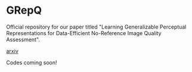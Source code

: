 # GRepQ
Official repository for our paper titled "Learning Generalizable Perceptual Representations for Data-Efficient No-Reference Image Quality Assessment".

[arxiv](http://arxiv.org/abs/2312.04838)

Codes coming soon!
